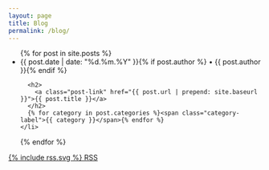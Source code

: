 ```yaml
---
layout: page
title: Blog
permalink: /blog/
---
```


<section class="blog">

<ul class="post-list">
  {% for post in site.posts %}
    <li>
      <span class="post-meta">{{ post.date | date: "%d.%m.%Y" }}{% if post.author %} • <span itemprop="author" itemscope itemtype="http://schema.org/Person"><span itemprop="name">{{ post.author }}</span></span>{% endif %}</span>

      <h2>
        <a class="post-link" href="{{ post.url | prepend: site.baseurl }}">{{ post.title }}</a>
      </h2>
      {% for category in post.categories %}<span class="category-label">{{ category }}</span>{% endfor %}
    </li>
  {% endfor %}
</ul>

<p class="rss-subscribe"><a href="{{ "/feed.xml" | prepend: site.baseurl }}">{% include rss.svg %} RSS</a></p>

</section>
